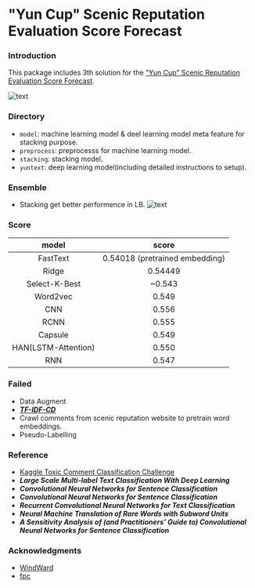 # "Yun Cup" Scenic Reputation Evaluation Score Forecast

### Introduction
This package includes 3th solution for the ["Yun Cup" Scenic Reputation Evaluation Score Forecast](http://www.datafountain.cn/#/competitions/283/intro).

![text](https://github.com/Wind-Ward/Yun_Cup/raw/master/vendor/1.png)


### Directory
- `model`: machine learning model & deel learning model meta feature for stacking purpose.
- `preprocess`: preprocesss for machine learning model.
- `stacking`: stacking model.
- `yuntext`: deep learning model(including detailed instructions to setup).


### Ensemble
* Stacking get better performence in LB.
![text](https://github.com/Wind-Ward/Yun_Cup/raw/master/vendor/2.png)


### Score
|model|score|
:---:|:----:
FastText|0.54018 (pretrained embedding)
Ridge|0.54449
Select-K-Best|~0.543
Word2vec|0.549
CNN|0.556
RCNN|0.555
Capsule|0.549
HAN(LSTM-Attention)|0.550
RNN|0.547

### Failed
* Data Augment
* [***TF-IDF-CD***](http://manu44.magtech.com.cn/Jwk_infotech_wk3/article/2015/1003-3513/1003-3513-31-3-39.html)
* Crawl comments from scenic reputation website to pretrain word embeddings.
* Pseudo-Labelling


### Reference
* [Kaggle Toxic Comment Classification Challenge](https://www.kaggle.com/c/jigsaw-toxic-comment-classification-challenge/kernels)
* ***Large Scale Multi-label Text Classification With Deep Learning***
* ***Convolutional Neural Networks for Sentence Classification***
* ***Convolutional Neural Networks for Sentence Classification***
* ***Recurrent Convolutional Neural Networks for Text Classification***
* ***Neural Machine Translation of Rare Words with Subword Units***
* ***A Sensitivity Analysis of (and Practitioners’ Guide to) Convolutional Neural Networks for Sentence Classification***

### Acknowledgments
* [WindWard](https://github.com/Wind-Ward)
* [fpc](https://github.com/stanpcf)

